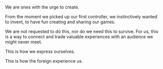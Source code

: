 We are ones with the urge to create.

From the moment we picked up our first controller, we instinctively wanted to invent, to have fun creating and sharing our games.

We are not requested to do this, nor do we need this to survive. For us, this is a way to connect and trade valuable experiences with an audience we might never meet. 

This is how we express ourselves. 

This is how the foreign experience us.